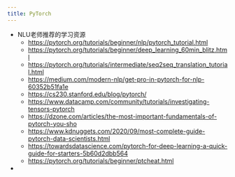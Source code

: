 ```yaml
---
title: PyTorch
---
```


- NLU老师推荐的学习资源
	- https://pytorch.org/tutorials/beginner/nlp/pytorch_tutorial.html
	- https://pytorch.org/tutorials/beginner/deep_learning_60min_blitz.html
	- https://pytorch.org/tutorials/intermediate/seq2seq_translation_tutorial.html
	- https://medium.com/modern-nlp/get-pro-in-pytorch-for-nlp-60352b51fa1e
	- https://cs230.stanford.edu/blog/pytorch/
	- https://www.datacamp.com/community/tutorials/investigating-tensors-pytorch
	- https://dzone.com/articles/the-most-important-fundamentals-of-pytorch-you-sho
	- https://www.kdnuggets.com/2020/09/most-complete-guide-pytorch-data-scientists.html
	- https://towardsdatascience.com/pytorch-for-deep-learning-a-quick-guide-for-starters-5b60d2dbb564
	- https://pytorch.org/tutorials/beginner/ptcheat.html
-